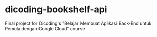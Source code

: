 # dicoding-bookshelf-api
Final project for Dicoding's "Belajar Membuat Aplikasi Back-End untuk Pemula dengan Google Cloud" course
